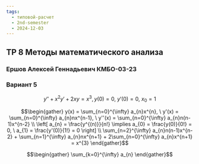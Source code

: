 ```yaml
---
tags:
  - типовой-расчет
  - 2nd-semester
  - 2024-12-03
---
```


## ТР 8 Методы математического анализа

### Ершов Алексей Геннадьевич КМБО-03-23

### Вариант 5

$$y''+x^{2}y'+2xy=x^{3}, y(0) = 0, \ y'(0) = 0, \ x_{0} = 1$$

$$\begin{gather}
y(x) = \sum_{n=0}^{\infty} a_{n}x^{n}, \ y'(x) = \sum_{n=0}^{\infty} a_{n}nx^{n-1}, \ y''(x) = \sum_{n=0}^{\infty} a_{n}n(n-1)x^{n-2} \\
\left[ a_{n} = \frac{y^{(n)}}{n!} \implies a_{0} = \frac{y(0)}{0!} = 0, \ a_{1} = \frac{y'(0)}{1!} = 0 \right] \\
\sum_{n=2}^{\infty} a_{n}n(n-1)x^{n-2} + \sum_{n=1}^{\infty} a_{n}nx^{n+1} + 2\sum_{n=0}^{\infty} a_{n}x^{n+1} = x^{3}
\end{gather}$$

$$\begin{gather}
\sum_{k=0}^{\infty} a_{n}
\end{gather}$$
